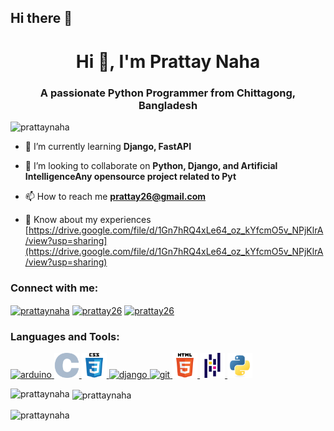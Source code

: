 ## Hi there 👋

<h1 align="center">Hi 👋, I'm Prattay Naha</h1>
<h3 align="center">A passionate Python Programmer from Chittagong, Bangladesh</h3>

<p align="left"> <img src="https://komarev.com/ghpvc/?username=prattaynaha&label=Profile%20views&color=0e75b6&style=flat" alt="prattaynaha" /> </p>

- 🌱 I’m currently learning **Django, FastAPI**

- 👯 I’m looking to collaborate on **Python, Django, and Artificial IntelligenceAny opensource project related to Pyt**

- 📫 How to reach me **prattay26@gmail.com**

- 📄 Know about my experiences [https://drive.google.com/file/d/1Gn7hRQ4xLe64_oz_kYfcmO5v_NPjKlrA/view?usp=sharing](https://drive.google.com/file/d/1Gn7hRQ4xLe64_oz_kYfcmO5v_NPjKlrA/view?usp=sharing)

<h3 align="left">Connect with me:</h3>
<p align="left">
<a href="https://kaggle.com/prattaynaha" target="blank"><img align="center" src="https://raw.githubusercontent.com/rahuldkjain/github-profile-readme-generator/master/src/images/icons/Social/kaggle.svg" alt="prattaynaha" height="30" width="40" /></a>
<a href="https://www.hackerrank.com/prattay26" target="blank"><img align="center" src="https://raw.githubusercontent.com/rahuldkjain/github-profile-readme-generator/master/src/images/icons/Social/hackerrank.svg" alt="prattay26" height="30" width="40" /></a>
<a href="https://www.leetcode.com/prattay26" target="blank"><img align="center" src="https://raw.githubusercontent.com/rahuldkjain/github-profile-readme-generator/master/src/images/icons/Social/leet-code.svg" alt="prattay26" height="30" width="40" /></a>
</p>

<h3 align="left">Languages and Tools:</h3>
<p align="left"> <a href="https://www.arduino.cc/" target="_blank" rel="noreferrer"> <img src="https://cdn.worldvectorlogo.com/logos/arduino-1.svg" alt="arduino" width="40" height="40"/> </a> <a href="https://www.cprogramming.com/" target="_blank" rel="noreferrer"> <img src="https://raw.githubusercontent.com/devicons/devicon/master/icons/c/c-original.svg" alt="c" width="40" height="40"/> </a> <a href="https://www.w3schools.com/css/" target="_blank" rel="noreferrer"> <img src="https://raw.githubusercontent.com/devicons/devicon/master/icons/css3/css3-original-wordmark.svg" alt="css3" width="40" height="40"/> </a> <a href="https://www.djangoproject.com/" target="_blank" rel="noreferrer"> <img src="https://cdn.worldvectorlogo.com/logos/django.svg" alt="django" width="40" height="40"/> </a> <a href="https://git-scm.com/" target="_blank" rel="noreferrer"> <img src="https://www.vectorlogo.zone/logos/git-scm/git-scm-icon.svg" alt="git" width="40" height="40"/> </a> <a href="https://www.w3.org/html/" target="_blank" rel="noreferrer"> <img src="https://raw.githubusercontent.com/devicons/devicon/master/icons/html5/html5-original-wordmark.svg" alt="html5" width="40" height="40"/> </a> <a href="https://pandas.pydata.org/" target="_blank" rel="noreferrer"> <img src="https://raw.githubusercontent.com/devicons/devicon/2ae2a900d2f041da66e950e4d48052658d850630/icons/pandas/pandas-original.svg" alt="pandas" width="40" height="40"/> </a> <a href="https://www.python.org" target="_blank" rel="noreferrer"> <img src="https://raw.githubusercontent.com/devicons/devicon/master/icons/python/python-original.svg" alt="python" width="40" height="40"/> </a> </p>

<p><img align="left" src="https://github-readme-stats.vercel.app/api/top-langs?username=prattaynaha&show_icons=true&locale=en&layout=compact" alt="prattaynaha" /></p>

<p>&nbsp;<img align="center" src="https://github-readme-stats.vercel.app/api?username=prattaynaha&show_icons=true&locale=en" alt="prattaynaha" /></p>

<p><img align="center" src="https://github-readme-streak-stats.herokuapp.com/?user=prattaynaha&" alt="prattaynaha" /></p>

